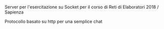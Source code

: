 Server per l'esercitazione su Socket per il corso di Reti di Elaboratori 2018 / Sapienza

Protocollo basato su http per una semplice chat
